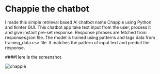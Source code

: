 # Chappie the chatbot

I made this simple retrieval based AI chatbot name Chappie using Python and tkinter GUI. 
This chatbot app take text input from the user, process it and give instant pre-set response.
Response phrases are fetched from responses.json file.
The model is trained using patterns and tags data from training_data.csv file.
It matches the pattern of input text and predict the response.

####Here is the screenshot.

![chappie](https://user-images.githubusercontent.com/87939645/131687198-2de56223-af72-42eb-a79f-9558488807b6.JPG)

